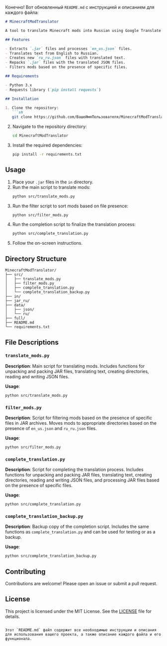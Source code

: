 Конечно! Вот обновленный `README.md` с инструкцией и описанием для каждого файла:

```markdown
# MinecraftModTranslator

A tool to translate Minecraft mods into Russian using Google Translate API.

## Features

- Extracts `.jar` files and processes `en_us.json` files.
- Translates text from English to Russian.
- Creates new `ru_ru.json` files with translated text.
- Repacks `.jar` files with the translated JSON files.
- Filters mods based on the presence of specific files.

## Requirements

- Python 3.x
- Requests library (`pip install requests`)

## Installation

1. Clone the repository:
   ```sh
   git clone https://github.com/ВашеИмяПользователя/MinecraftModTranslator.git
   ```
2. Navigate to the repository directory:
   ```sh
   cd MinecraftModTranslator
   ```
3. Install the required dependencies:
   ```sh
   pip install -r requirements.txt
   ```

## Usage

1. Place your `.jar` files in the `in` directory.
2. Run the main script to translate mods:
   ```sh
   python src/translate_mods.py
   ```
3. Run the filter script to sort mods based on file presence:
   ```sh
   python src/filter_mods.py
   ```
4. Run the completion script to finalize the translation process:
   ```sh
   python src/complete_translation.py
   ```
5. Follow the on-screen instructions.

## Directory Structure

```
MinecraftModTranslator/
├── src/
│   ├── translate_mods.py
│   ├── filter_mods.py
│   ├── complete_translation.py
│   └── complete_translation_backup.py
├── in/
├── jar_ru/
├── data/
│   ├── json/
│   └── ru/
├── full/
├── README.md
└── requirements.txt
```

## File Descriptions

### `translate_mods.py`

**Description**: Main script for translating mods. Includes functions for unpacking and packing JAR files, translating text, creating directories, reading and writing JSON files.

**Usage**:
```sh
python src/translate_mods.py
```

### `filter_mods.py`

**Description**: Script for filtering mods based on the presence of specific files in JAR archives. Moves mods to appropriate directories based on the presence of `en_us.json` and `ru_ru.json` files.

**Usage**:
```sh
python src/filter_mods.py
```

### `complete_translation.py`

**Description**: Script for completing the translation process. Includes functions for unpacking and packing JAR files, translating text, creating directories, reading and writing JSON files, and processing JAR files based on the presence of specific files.

**Usage**:
```sh
python src/complete_translation.py
```

### `complete_translation_backup.py`

**Description**: Backup copy of the completion script. Includes the same functions as `complete_translation.py` and can be used for testing or as a backup.

**Usage**:
```sh
python src/complete_translation_backup.py
```

## Contributing

Contributions are welcome! Please open an issue or submit a pull request.

## License

This project is licensed under the MIT License. See the [LICENSE](LICENSE) file for details.
```

Этот `README.md` файл содержит все необходимые инструкции и описания для использования вашего проекта, а также описание каждого файла и его функционала.
